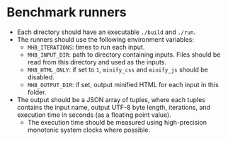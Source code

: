 # Benchmark runners

- Each directory should have an executable `./build` and `./run`.
- The runners should use the following environment variables:
  - `MHB_ITERATIONS`: times to run each input.
  - `MHB_INPUT_DIR`: path to directory containing inputs. Files should be read from this directory and used as the inputs.
  - `MHB_HTML_ONLY`: if set to `1`, `minify_css` and `minify_js` should be disabled.
  - `MHB_OUTPUT_DIR`: if set, output minified HTML for each input in this folder. 
- The output should be a JSON array of tuples, where each tuples contains the input name, output UTF-8 byte length, iterations, and execution time in seconds (as a floating point value).
  - The execution time should be measured using high-precision monotonic system clocks where possible.
